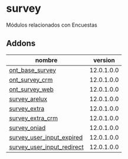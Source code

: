 survey
=========
Módulos relacionados con Encuestas


Addons
----------------
nombre | version
--- | ---
[ont_base_survey](ont_base_survey/) | 12.0.1.0.0
[ont_survey_crm](ont_survey_crm/) | 12.0.1.0.0
[ont_survey_web](ont_survey_web/) | 12.0.1.0.0
[survey_arelux](survey_arelux/) | 12.0.1.0.0
[survey_extra](survey_extra/) | 12.0.1.0.0
[survey_extra_crm](survey_extra_crm/) | 12.0.1.0.0
[survey_oniad](survey_oniad/) | 12.0.1.0.0
[survey_user_input_expired](survey_user_input_expired/) | 12.0.1.0.0
[survey_user_input_redirect](survey_user_input_redirect/) | 12.0.1.0.0
